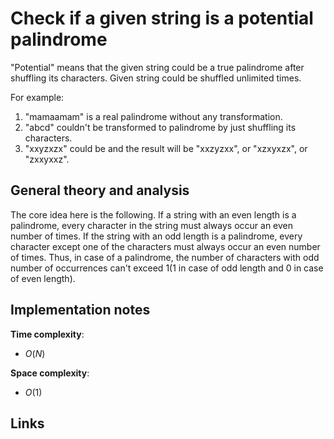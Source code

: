 # Check if a given string is a potential palindrome

"Potential" means that the given string could be a true palindrome after shuffling its characters.
Given string could be shuffled unlimited times.

For example:
1. "mamaamam" is a real palindrome without any transformation.
2. "abcd" couldn't be transformed to palindrome by just shuffling its characters.
3. "xxyzxzx" could be and the result will be "xxzyzxx", or "xzxyxzx", or "zxxyxxz".

## General theory and analysis

The core idea here is the following. If a string with an even length is a palindrome, every character in the string must always occur an even number of times. If the string with an odd length is a palindrome, every character except one of the characters must always occur an even number of times. Thus, in case of a palindrome, the number of characters with odd number of occurrences can't exceed 1(1 in case of odd length and 0 in case of even length).

## Implementation notes

**Time complexity**:
- $O(N)$

**Space complexity**:
- $O(1)$

## Links
